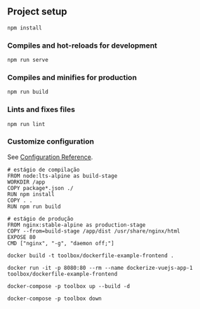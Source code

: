 # 

## Project setup
```
npm install
```

### Compiles and hot-reloads for development
```
npm run serve
```

### Compiles and minifies for production
```
npm run build
```

### Lints and fixes files
```
npm run lint
```

### Customize configuration
See [Configuration Reference](https://cli.vuejs.org/config/).

```
# estágio de compilação
FROM node:lts-alpine as build-stage
WORKDIR /app
COPY package*.json ./
RUN npm install
COPY . .
RUN npm run build

# estágio de produção
FROM nginx:stable-alpine as production-stage
COPY --from=build-stage /app/dist /usr/share/nginx/html
EXPOSE 80
CMD ["nginx", "-g", "daemon off;"]
```

```
docker build -t toolbox/dockerfile-example-frontend .
```

```
docker run -it -p 8080:80 --rm --name dockerize-vuejs-app-1 toolbox/dockerfile-example-frontend
```

```
docker-compose -p toolbox up --build -d
```

```
docker-compose -p toolbox down
```
